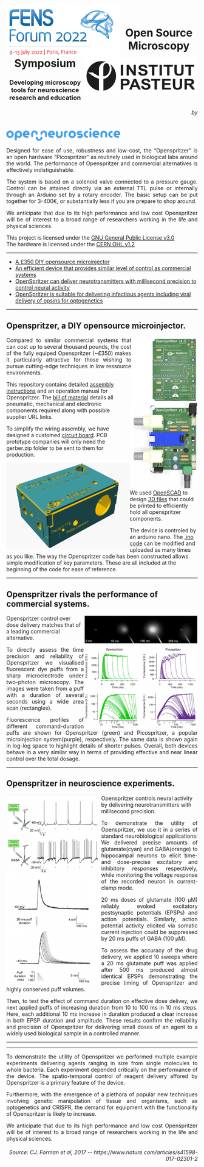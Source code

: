 ﻿<img align="left" src="https://github.com/MaxZimmer/fens/blob/main/Logos/FENS.png" width="300"/>
﻿<img align="right" src="https://github.com/MaxZimmer/fens/blob/main/Logos/IP.png" width="300"/>

<p><h1 align="center">Open Source Microscopy Symposium</h1></p>
<h3 align="center">Developing microscopy tools for neuroscience research and education</h3>
<p align="center"><h6 align="right">by </h6>
<img align="right"><img src="https://github.com/MaxZimmer/fens/blob/main/Logos/ON.png" width="300"/></p>



<p align="justify">Designed for ease of use, robustness and low-cost, the “Openspritzer” is an open hardware “Picospritzer” as routinely used
in biological labs around the world. The performance of Openspritzer and commercial alternatives is effectively indistiguishable.

<p align="justify">The system is based on a solenoid valve connected to a pressure gauge. Control can be attained directly via an external TTL pulse
or internally through an Arduino set by a rotary encoder. The basic setup can be put together for 3-400€, or substantially less if you
are prepare to shop around.

<p align="justify">We anticipate that due to its high performance and low cost Openspritzer will be of interest to a broad range of researchers working
in the life and physical sciences.</p>

This project is licensed under the [GNU General Public License v3.0](https://github.com/BadenLab/Openspritzer/blob/master/LICENSE)<br>
The hardware is licensed under the [CERN OHL v1.2](https://github.com/BadenLab/LED-Zappelin/blob/master/PCB/LICENSE)

***

- [A £350 DIY opensource microinjector](#Openspritzer,-a-DIY-opensource-microinjector.)
- [An efficient device that provides similar level of control as commercial systems](#Openspritzer-rivals-the-performance-of-commercial-systems.)
- [OpenSpritzer can deliver neurotransmitters with millisecond precision to control neural activity](#Openspritzer-in-neuroscience-experiments.)
- [OpenSpritzer is suitable for delivering infectious agents including viral delivery of opsins for optogenetics](#Openspritzer-for-microinjection-of-infectious-agents)

***

## Openspritzer, a DIY opensource microinjector.

<img align="right" width="175" height="400" src="https://github.com/BadenLab/Openspritzer/blob/master/Images/PCB.png">

<p align="justify">Compared to similar commercial systems that can cost up to several thousand pounds, the cost of the fully equiped Openspritzer (~£350) makes it
particularly attractive for those wishing to pursue cutting-edge techniques in low ressource environments.</p>


This repository contains detailed [assembly instructions](https://github.com/BadenLab/Openspritzer/tree/master/Instruction%20Manual) and an operation manual for Openspritzer. The [bill of material](https://github.com/BadenLab/Openspritzer/blob/master/Bill%20of%20Materials/BOM.csv) details all pneumatic, mechanical and electronic components required along with possible supplier URL links.


To simplify the wiring assembly, we have designed a customed [circuit board](https://github.com/BadenLab/Openspritzer/tree/master/PCB). PCB prototype companies will only need the gerber.zip folder to be sent to them for production.

<img align="left" width="325" height="225" src="https://github.com/BadenLab/Openspritzer/blob/master/Images/3d%20print.png">

We used [OpenSCAD](http://openscad.org) to design [3D files](https://github.com/BadenLab/Openspritzer/tree/master/3D%20Designs) that could be printed to efficiently hold all openspritzer components.

The device is controled by an arduino nano. The [.ino code](https://github.com/BadenLab/Openspritzer/tree/master/Arduino%20Code) can be modified and uploaded as many times as you like. The way the Openspritzer code has been constructed allows simple modification of key parameters. These are all included at the beginning of the code for ease of reference.

***

## Openspritzer rivals the performance of commercial systems.

<img align="right" width="300" height="300" src="https://github.com/BadenLab/Openspritzer/blob/master/Images/Figure2.PNG">
Openspritzer control over dose delivery matches that of a leading commercial alternative.

<p align="justify">To directly assess the time precision and reliability of Openspritzer we visualised fluorescent dye puffs from a sharp microelectrode under two-photon microscopy. The images were taken from a puff with a duration of several seconds using a wide area scan (rectangles).

<p align="justify">Fluorescence profiles of different command-duration puffs are shown for Openspritzer (green) and Picospritzer, a popular microinjection system(purple), respectively. The same data is shown again in log-log space to highlight details of shorter pulses. Overall, both devices behave in a very similar way in terms of providing effective and near linear control over the total dosage.</p>

***

## Openspritzer in neuroscience experiments.

<img align="Left" width="250" height="500" src="https://github.com/BadenLab/Openspritzer/blob/master/Images/Figure3.png">
Openspritzer controls neural activity by delivering neurotransmitters with millisecond precision.

<p align="justify">To demonstrate the utility of Openspritzer, we use it in a series of standard neurobiological applications:
We delivered precise amounts of glutamate(cyan) and GABA(orange) to hippocampal neurons to elicit time- and dose-precise excitatory and inhibitory responses respectively, while monitoring the voltage response of the recorded neuron in current-clamp mode.

<p align="justify">20 ms doses of glutamate (100 μM) reliably evoked excitatory postsynaptic potentials (EPSPs) and action potentials. Similarly, action potential activity elicited via somatic current injection could be suppressed by 20 ms puffs of GABA (100 μM).

<p align="justify">To assess the accuracy of the drug delivery, we applied 10 sweeps where a 20 ms glutamate puff was applied after 500 ms produced almost identical EPSPs demonstrating the precise timing of Openspritzer and highly conserved puff volumes.

<p align="justify">Then, to test the effect of command duration on effective dose delivey, we next applied puffs of increasing duration from 10 to 100 ms in 10 ms steps. Here, each additional 10 ms increase in duration produced a clear increase in both EPSP duration and amplitude. These results confirm the reliability and precision of Openspritzer for delivering small doses of an agent to a widely used biological sample in a controlled manner.</p>

***
***

<p align="justify">To demonstrate the utility of Openspritzer we performed multiple example experiments delivering agents ranging in size from single molecules to whole bacteria. Each experiment depended critically on the performance of the device. The spatio-temporal control of reagent delivery affored by Openspritzer is a primary feature of the device.

<p align="justify">Furthermore, with the emergence of a plethora of popular new techniques involving genetic manipulation of tissue and organisms, such as optogenetics and CRISPR, the demand for equipment with the functionality of Openspritzer is likely to increase.

<p align="justify">We anticipate that due to its high performance and low cost Openspritzer will be of interest to a broad range of researchers working in the life and physical sciences.</p>

<p align="center"><h6 align="right">Source: CJ. Forman et al, 2017 --  https://www.nature.com/articles/s41598-017-02301-2   </h6>

